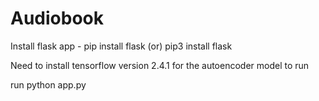 # Audiobook

Install flask app - pip install flask (or) pip3 install flask

Need to install tensorflow version 2.4.1 for the autoencoder model to run

run python app.py 


